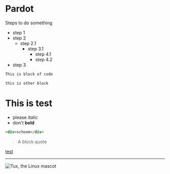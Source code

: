 # Pardot

Steps to do something

* step 1
* step 2
  * step 2.1
    * step 3.1
      * step 4.1
      * step 4.2
* step 3


```html
This is block of code
```

    this is other block

# This is test

* please *italic*
* don't **bold**

```html
<div>schoom</div>
```

> A block quote

[test](https://google.com)

---

![Tux, the Linux mascot](https://www.markdownguide.org//assets/images/tux.png)

